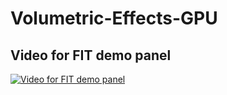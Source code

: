 # Volumetric-Effects-GPU

## Video for FIT demo panel
[![Video for FIT demo panel](http://i.imgur.com/eZ17u8w.jpgs)](https://www.youtube.com/watch?v=ZXE0GmEp4Ro)
